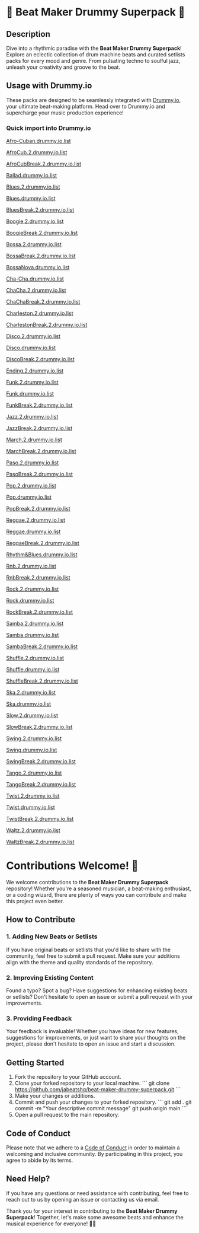 # 🥁 Beat Maker Drummy Superpack 🎵

## Description
Dive into a rhythmic paradise with the **Beat Maker Drummy Superpack**! Explore an eclectic collection of drum machine beats and curated setlists packs for every mood and genre. From pulsating techno to soulful jazz, unleash your creativity and groove to the beat.

## Usage with Drummy.io
These packs are designed to be seamlessly integrated with [Drummy.io](https://drummy.io), your ultimate beat-making platform. Head over to Drummy.io and supercharge your music production experience!

### Quick import into Drummy.io
[Afro-Cuban.drummy.io.list](https://drummy.io/?setlist-i=https://raw.githubusercontent.com/jabeatshq/beat-maker-drummy-superpack/master/packs/Afro-Cuban.drummy.io.list)  

[AfroCub.2.drummy.io.list](https://drummy.io/?setlist-i=https://raw.githubusercontent.com/jabeatshq/beat-maker-drummy-superpack/master/packs/AfroCub.2.drummy.io.list)  

[AfroCubBreak.2.drummy.io.list](https://drummy.io/?setlist-i=https://raw.githubusercontent.com/jabeatshq/beat-maker-drummy-superpack/master/packs/AfroCubBreak.2.drummy.io.list)  

[Ballad.drummy.io.list](https://drummy.io/?setlist-i=https://raw.githubusercontent.com/jabeatshq/beat-maker-drummy-superpack/master/packs/Ballad.drummy.io.list)  

[Blues.2.drummy.io.list](https://drummy.io/?setlist-i=https://raw.githubusercontent.com/jabeatshq/beat-maker-drummy-superpack/master/packs/Blues.2.drummy.io.list)  

[Blues.drummy.io.list](https://drummy.io/?setlist-i=https://raw.githubusercontent.com/jabeatshq/beat-maker-drummy-superpack/master/packs/Blues.drummy.io.list)  

[BluesBreak.2.drummy.io.list](https://drummy.io/?setlist-i=https://raw.githubusercontent.com/jabeatshq/beat-maker-drummy-superpack/master/packs/BluesBreak.2.drummy.io.list)  

[Boogie.2.drummy.io.list](https://drummy.io/?setlist-i=https://raw.githubusercontent.com/jabeatshq/beat-maker-drummy-superpack/master/packs/Boogie.2.drummy.io.list)  

[BoogieBreak.2.drummy.io.list](https://drummy.io/?setlist-i=https://raw.githubusercontent.com/jabeatshq/beat-maker-drummy-superpack/master/packs/BoogieBreak.2.drummy.io.list)  

[Bossa.2.drummy.io.list](https://drummy.io/?setlist-i=https://raw.githubusercontent.com/jabeatshq/beat-maker-drummy-superpack/master/packs/Bossa.2.drummy.io.list)  

[BossaBreak.2.drummy.io.list](https://drummy.io/?setlist-i=https://raw.githubusercontent.com/jabeatshq/beat-maker-drummy-superpack/master/packs/BossaBreak.2.drummy.io.list)  

[BossaNova.drummy.io.list](https://drummy.io/?setlist-i=https://raw.githubusercontent.com/jabeatshq/beat-maker-drummy-superpack/master/packs/BossaNova.drummy.io.list)  

[Cha-Cha.drummy.io.list](https://drummy.io/?setlist-i=https://raw.githubusercontent.com/jabeatshq/beat-maker-drummy-superpack/master/packs/Cha-Cha.drummy.io.list)  

[ChaCha.2.drummy.io.list](https://drummy.io/?setlist-i=https://raw.githubusercontent.com/jabeatshq/beat-maker-drummy-superpack/master/packs/ChaCha.2.drummy.io.list)  

[ChaChaBreak.2.drummy.io.list](https://drummy.io/?setlist-i=https://raw.githubusercontent.com/jabeatshq/beat-maker-drummy-superpack/master/packs/ChaChaBreak.2.drummy.io.list)  

[Charleston.2.drummy.io.list](https://drummy.io/?setlist-i=https://raw.githubusercontent.com/jabeatshq/beat-maker-drummy-superpack/master/packs/Charleston.2.drummy.io.list)  

[CharlestonBreak.2.drummy.io.list](https://drummy.io/?setlist-i=https://raw.githubusercontent.com/jabeatshq/beat-maker-drummy-superpack/master/packs/CharlestonBreak.2.drummy.io.list)  

[Disco.2.drummy.io.list](https://drummy.io/?setlist-i=https://raw.githubusercontent.com/jabeatshq/beat-maker-drummy-superpack/master/packs/Disco.2.drummy.io.list)  

[Disco.drummy.io.list](https://drummy.io/?setlist-i=https://raw.githubusercontent.com/jabeatshq/beat-maker-drummy-superpack/master/packs/Disco.drummy.io.list)  

[DiscoBreak.2.drummy.io.list](https://drummy.io/?setlist-i=https://raw.githubusercontent.com/jabeatshq/beat-maker-drummy-superpack/master/packs/DiscoBreak.2.drummy.io.list)  

[Ending.2.drummy.io.list](https://drummy.io/?setlist-i=https://raw.githubusercontent.com/jabeatshq/beat-maker-drummy-superpack/master/packs/Ending.2.drummy.io.list)  

[Funk.2.drummy.io.list](https://drummy.io/?setlist-i=https://raw.githubusercontent.com/jabeatshq/beat-maker-drummy-superpack/master/packs/Funk.2.drummy.io.list)  

[Funk.drummy.io.list](https://drummy.io/?setlist-i=https://raw.githubusercontent.com/jabeatshq/beat-maker-drummy-superpack/master/packs/Funk.drummy.io.list)  

[FunkBreak.2.drummy.io.list](https://drummy.io/?setlist-i=https://raw.githubusercontent.com/jabeatshq/beat-maker-drummy-superpack/master/packs/FunkBreak.2.drummy.io.list)  

[Jazz.2.drummy.io.list](https://drummy.io/?setlist-i=https://raw.githubusercontent.com/jabeatshq/beat-maker-drummy-superpack/master/packs/Jazz.2.drummy.io.list)  

[JazzBreak.2.drummy.io.list](https://drummy.io/?setlist-i=https://raw.githubusercontent.com/jabeatshq/beat-maker-drummy-superpack/master/packs/JazzBreak.2.drummy.io.list)  

[March.2.drummy.io.list](https://drummy.io/?setlist-i=https://raw.githubusercontent.com/jabeatshq/beat-maker-drummy-superpack/master/packs/March.2.drummy.io.list)  

[MarchBreak.2.drummy.io.list](https://drummy.io/?setlist-i=https://raw.githubusercontent.com/jabeatshq/beat-maker-drummy-superpack/master/packs/MarchBreak.2.drummy.io.list)  

[Paso.2.drummy.io.list](https://drummy.io/?setlist-i=https://raw.githubusercontent.com/jabeatshq/beat-maker-drummy-superpack/master/packs/Paso.2.drummy.io.list)  

[PasoBreak.2.drummy.io.list](https://drummy.io/?setlist-i=https://raw.githubusercontent.com/jabeatshq/beat-maker-drummy-superpack/master/packs/PasoBreak.2.drummy.io.list)  

[Pop.2.drummy.io.list](https://drummy.io/?setlist-i=https://raw.githubusercontent.com/jabeatshq/beat-maker-drummy-superpack/master/packs/Pop.2.drummy.io.list)  

[Pop.drummy.io.list](https://drummy.io/?setlist-i=https://raw.githubusercontent.com/jabeatshq/beat-maker-drummy-superpack/master/packs/Pop.drummy.io.list)  

[PopBreak.2.drummy.io.list](https://drummy.io/?setlist-i=https://raw.githubusercontent.com/jabeatshq/beat-maker-drummy-superpack/master/packs/PopBreak.2.drummy.io.list)  

[Reggae.2.drummy.io.list](https://drummy.io/?setlist-i=https://raw.githubusercontent.com/jabeatshq/beat-maker-drummy-superpack/master/packs/Reggae.2.drummy.io.list)  

[Reggae.drummy.io.list](https://drummy.io/?setlist-i=https://raw.githubusercontent.com/jabeatshq/beat-maker-drummy-superpack/master/packs/Reggae.drummy.io.list)  

[ReggaeBreak.2.drummy.io.list](https://drummy.io/?setlist-i=https://raw.githubusercontent.com/jabeatshq/beat-maker-drummy-superpack/master/packs/ReggaeBreak.2.drummy.io.list)  

[Rhythm&Blues.drummy.io.list](https://drummy.io/?setlist-i=https://raw.githubusercontent.com/jabeatshq/beat-maker-drummy-superpack/master/packs/Rhythm&Blues.drummy.io.list)  

[Rnb.2.drummy.io.list](https://drummy.io/?setlist-i=https://raw.githubusercontent.com/jabeatshq/beat-maker-drummy-superpack/master/packs/Rnb.2.drummy.io.list)  

[RnbBreak.2.drummy.io.list](https://drummy.io/?setlist-i=https://raw.githubusercontent.com/jabeatshq/beat-maker-drummy-superpack/master/packs/RnbBreak.2.drummy.io.list)  

[Rock.2.drummy.io.list](https://drummy.io/?setlist-i=https://raw.githubusercontent.com/jabeatshq/beat-maker-drummy-superpack/master/packs/Rock.2.drummy.io.list)  

[Rock.drummy.io.list](https://drummy.io/?setlist-i=https://raw.githubusercontent.com/jabeatshq/beat-maker-drummy-superpack/master/packs/Rock.drummy.io.list)  

[RockBreak.2.drummy.io.list](https://drummy.io/?setlist-i=https://raw.githubusercontent.com/jabeatshq/beat-maker-drummy-superpack/master/packs/RockBreak.2.drummy.io.list)  

[Samba.2.drummy.io.list](https://drummy.io/?setlist-i=https://raw.githubusercontent.com/jabeatshq/beat-maker-drummy-superpack/master/packs/Samba.2.drummy.io.list)  

[Samba.drummy.io.list](https://drummy.io/?setlist-i=https://raw.githubusercontent.com/jabeatshq/beat-maker-drummy-superpack/master/packs/Samba.drummy.io.list)  

[SambaBreak.2.drummy.io.list](https://drummy.io/?setlist-i=https://raw.githubusercontent.com/jabeatshq/beat-maker-drummy-superpack/master/packs/SambaBreak.2.drummy.io.list)  

[Shuffle.2.drummy.io.list](https://drummy.io/?setlist-i=https://raw.githubusercontent.com/jabeatshq/beat-maker-drummy-superpack/master/packs/Shuffle.2.drummy.io.list)  

[Shuffle.drummy.io.list](https://drummy.io/?setlist-i=https://raw.githubusercontent.com/jabeatshq/beat-maker-drummy-superpack/master/packs/Shuffle.drummy.io.list)  

[ShuffleBreak.2.drummy.io.list](https://drummy.io/?setlist-i=https://raw.githubusercontent.com/jabeatshq/beat-maker-drummy-superpack/master/packs/ShuffleBreak.2.drummy.io.list)  

[Ska.2.drummy.io.list](https://drummy.io/?setlist-i=https://raw.githubusercontent.com/jabeatshq/beat-maker-drummy-superpack/master/packs/Ska.2.drummy.io.list)  

[Ska.drummy.io.list](https://drummy.io/?setlist-i=https://raw.githubusercontent.com/jabeatshq/beat-maker-drummy-superpack/master/packs/Ska.drummy.io.list)  

[Slow.2.drummy.io.list](https://drummy.io/?setlist-i=https://raw.githubusercontent.com/jabeatshq/beat-maker-drummy-superpack/master/packs/Slow.2.drummy.io.list)  

[SlowBreak.2.drummy.io.list](https://drummy.io/?setlist-i=https://raw.githubusercontent.com/jabeatshq/beat-maker-drummy-superpack/master/packs/SlowBreak.2.drummy.io.list)  

[Swing.2.drummy.io.list](https://drummy.io/?setlist-i=https://raw.githubusercontent.com/jabeatshq/beat-maker-drummy-superpack/master/packs/Swing.2.drummy.io.list)  

[Swing.drummy.io.list](https://drummy.io/?setlist-i=https://raw.githubusercontent.com/jabeatshq/beat-maker-drummy-superpack/master/packs/Swing.drummy.io.list)  

[SwingBreak.2.drummy.io.list](https://drummy.io/?setlist-i=https://raw.githubusercontent.com/jabeatshq/beat-maker-drummy-superpack/master/packs/SwingBreak.2.drummy.io.list)  

[Tango.2.drummy.io.list](https://drummy.io/?setlist-i=https://raw.githubusercontent.com/jabeatshq/beat-maker-drummy-superpack/master/packs/Tango.2.drummy.io.list)  

[TangoBreak.2.drummy.io.list](https://drummy.io/?setlist-i=https://raw.githubusercontent.com/jabeatshq/beat-maker-drummy-superpack/master/packs/TangoBreak.2.drummy.io.list)  

[Twist.2.drummy.io.list](https://drummy.io/?setlist-i=https://raw.githubusercontent.com/jabeatshq/beat-maker-drummy-superpack/master/packs/Twist.2.drummy.io.list)  

[Twist.drummy.io.list](https://drummy.io/?setlist-i=https://raw.githubusercontent.com/jabeatshq/beat-maker-drummy-superpack/master/packs/Twist.drummy.io.list)  

[TwistBreak.2.drummy.io.list](https://drummy.io/?setlist-i=https://raw.githubusercontent.com/jabeatshq/beat-maker-drummy-superpack/master/packs/TwistBreak.2.drummy.io.list)  

[Waltz.2.drummy.io.list](https://drummy.io/?setlist-i=https://raw.githubusercontent.com/jabeatshq/beat-maker-drummy-superpack/master/packs/Waltz.2.drummy.io.list)  

[WaltzBreak.2.drummy.io.list](https://drummy.io/?setlist-i=https://raw.githubusercontent.com/jabeatshq/beat-maker-drummy-superpack/master/packs/WaltzBreak.2.drummy.io.list)  

# Contributions Welcome! 🎉

We welcome contributions to the **Beat Maker Drummy Superpack** repository! Whether you're a seasoned musician, a beat-making enthusiast, or a coding wizard, there are plenty of ways you can contribute and make this project even better.

## How to Contribute

### 1. Adding New Beats or Setlists
If you have original beats or setlists that you'd like to share with the community, feel free to submit a pull request. Make sure your additions align with the theme and quality standards of the repository.

### 2. Improving Existing Content
Found a typo? Spot a bug? Have suggestions for enhancing existing beats or setlists? Don't hesitate to open an issue or submit a pull request with your improvements.

### 3. Providing Feedback
Your feedback is invaluable! Whether you have ideas for new features, suggestions for improvements, or just want to share your thoughts on the project, please don't hesitate to open an issue and start a discussion.

## Getting Started

1. Fork the repository to your GitHub account.
2. Clone your forked repository to your local machine.
   \`\`\`
   git clone https://github.com/jabeatshq/beat-maker-drummy-superpack.git
   \`\`\`
3. Make your changes or additions.
4. Commit and push your changes to your forked repository.
   \`\`\`
   git add .
   git commit -m "Your descriptive commit message"
   git push origin main
   \`\`\`
5. Open a pull request to the main repository.

## Code of Conduct
Please note that we adhere to a [Code of Conduct](CODE_OF_CONDUCT.md) in order to maintain a welcoming and inclusive community. By participating in this project, you agree to abide by its terms.

## Need Help?
If you have any questions or need assistance with contributing, feel free to reach out to us by opening an issue or contacting us via email.

Thank you for your interest in contributing to the **Beat Maker Drummy Superpack**! Together, let's make some awesome beats and enhance the musical experience for everyone! 🥁🎶
